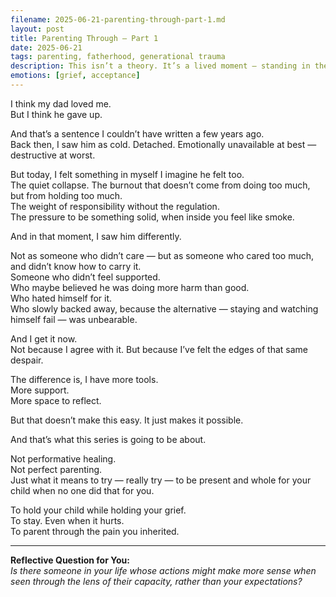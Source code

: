 ```yaml
---
filename: 2025-06-21-parenting-through-part-1.md
layout: post
title: Parenting Through – Part 1
date: 2025-06-21
tags: parenting, fatherhood, generational trauma
description: This isn’t a theory. It’s a lived moment — standing in the emotional weight of parenting, and suddenly seeing my father not as the man who failed me, but as someone who didn’t have the strength to keep trying.
emotions: [grief, acceptance]
---
```


I think my dad loved me.  
But I think he gave up.

And that’s a sentence I couldn’t have written a few years ago.  
Back then, I saw him as cold. Detached. Emotionally unavailable at best — destructive at worst.

But today, I felt something in myself I imagine he felt too.  
The quiet collapse. The burnout that doesn’t come from doing too much, but from holding too much.  
The weight of responsibility without the regulation.  
The pressure to be something solid, when inside you feel like smoke.

And in that moment, I saw him differently.

Not as someone who didn’t care — but as someone who cared too much, and didn’t know how to carry it.  
Someone who didn’t feel supported.  
Who maybe believed he was doing more harm than good.  
Who hated himself for it.  
Who slowly backed away, because the alternative — staying and watching himself fail — was unbearable.

And I get it now.  
Not because I agree with it. But because I’ve felt the edges of that same despair.

The difference is, I have more tools.  
More support.  
More space to reflect.

But that doesn’t make this easy. It just makes it possible.

And that’s what this series is going to be about.

Not performative healing.  
Not perfect parenting.  
Just what it means to try — really try — to be present and whole for your child when no one did that for you.

To hold your child while holding your grief.  
To stay. Even when it hurts.  
To parent through the pain you inherited.

---

**Reflective Question for You:**  
*Is there someone in your life whose actions might make more sense when seen through the lens of their capacity, rather than your expectations?*
